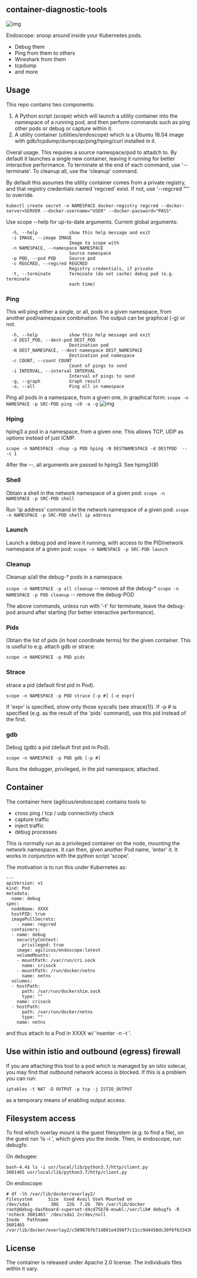 ## container-diagnostic-tools

![img](img/endoscope.png)

Endoscope: snoop around inside your Kubernetes pods.

- Debug them
- Ping from them to others
- Wireshark from them
- tcpdump
- and more

## Usage

This repo contains two components:

1. A Python script (scope) which will launch a utility container
   into the namespace of a running pod, and then perform commands
   such as ping other pods or debug or capture within it.
2. A utility container (utilities/endoscope) which is a Ubuntu 18.04
   image with gdb/tcpdump/dumpcap/ping/hping/curl installed in it.

Overal usage. This requires a source namespace/pod to attadch to.
By default it launches a single new container, leaving it running
for better interactive performance. To terminate at the end
of each command, use '--terminate'. To cleanup all, use the 'cleanup'
command.

By default this assumes the utility container comes from a private
registry, and that registry credentials named 'regcred' exist. If
not, use '--regcred ""' to override.

```
kubectl create secret -n NAMESPACE docker-registry regcred --docker-server=SERVER --docker-username="USER" --docker-password="PASS"
```

Use scope --help for up-to-date arguments. Current global arguments:

```
  -h, --help            show this help message and exit
  -i IMAGE, --image IMAGE
                        Image to scope with
  -n NAMESPACE, --namespace NAMESPACE
                        Source namespace
  -p POD, --pod POD     Source pod
  -c REGCRED, --regcred REGCRED
                        Registry credentials, if private
  -t, --terminate       Terminate (do not cache) debug pod (e.g. terminate
                        each time)
```

### Ping

This will ping either a single, or all, pods in a given namespace,
from another pod/namespace combination. The output can be graphical
(-g) or not.

```
  -h, --help            show this help message and exit
  -d DEST_POD, --dest-pod DEST_POD
                        Destination pod
  -N DEST_NAMESPACE, --dest-namespace DEST_NAMESPACE
                        Destination pod namespace
  -c COUNT, --count COUNT
                        Count of pings to send
  -i INTERVAL, --interval INTERVAL
                        Interval of pings to send
  -g, --graph           Graph result
  -a, --all             Ping all in namespace
```

Ping all pods in a namespace, from a given one, in graphical form:
`scope -n NAMESPACE -p SRC-POD ping -c0 -a -g`
![img](img/graph-ping.png)

### Hping

hping3 a pod in a namespace, from a given one. This allows
TCP, UDP as options instead of just ICMP.

`scope -n NAMESPACE -shop -p POD hping -N DESTNAMESPACE -d DESTPOD  -- -c 1`

After the --, all arguments are passed to hping3. See hping3(8)

### Shell

Obtain a shell in the network namespace of a given pod:
`scope -n NAMESPACE -p SRC-POD shell`

Run 'ip address' command in the network namespace of a given pod:
`scope -n NAMESPACE -p SRC-POD shell ip address`

### Launch

Launch a debug pod and leave it running, with access to the PID/network
namespace of a given pod:
`scope -n NAMESPACE -p SRC-POD launch`

### Cleanup

Cleanup a/all the debug-* pods in a namespace.

`scope -n NAMESPACE -p all cleanup` -- remove all the debug-*
`scope -n NAMESPACE -p POD cleanup` -- remove the debug-POD

The above commands, unless run with '-t' for terminate, leave the
debug- pod around after starting (for better interactive performance).

### Pids

Obtain the list of pids (in host coordinate terms) for the given
container. This is useful to e.g. attach gdb or strace:

`scope -n NAMESPACE -p POD pids`

### Strace

strace a pid (default first pid in Pod).

`scope -n NAMESPACE -p POD strace [-p #] [-e expr]`

If 'expr' is specified, show only those syscalls (see strace(1)).
If -p # is specified (e.g. as the result of the 'pids' command), use
this pid instead of the first.

### gdb

Debug (gdb) a pid (default first pid in Pod).

`scope -n NAMESPACE -p POD gdb [-p #]`

Runs the debugger, privileged, in the pid namespace, attached.

## Container

The container here (agilicus/endoscope) contains tools to

 - cross ping / tcp / udp connectivity check
 - capture traffic
 - inject traffic
 - debug processes

This is normally run as a privileged container on the
node, mounting the network namespaces. It can then,
given another Pod name, 'enter' it. It works in conjuncton
with the python script 'scope'.

The motivation is to run this under Kubernetes as:

```
---
apiVersion: v1
kind: Pod
metadata:
  name: debug
spec:
  nodeName: XXXX
  hostPID: true
  imagePullSecrets:
    - name: regcred
  containers:
  - name: debug
    securityContext:
      privileged: true
    image: agilicus/endoscope:latest
    volumeMounts:
    - mountPath: /var/run/cri.sock
      name: crisock
    - mountPath: /run/docker/netns
      name: netns
  volumes:
  - hostPath:
      path: /var/run/dockershim.sock
      type: ""
    name: crisock
  - hostPath:
      path: /var/run/docker/netns
      type: ""
    name: netns
```

and thus attach to a Pod in XXXX w/ 'nsenter -n -t <PID>'.

## Use within istio and outbound (egress) firewall

If you are attaching this tool to a pod which is managed by an istio
sidecar, you may find that outbound network access is blocked. If this
is a problem you can run:

```
iptables -t NAT -D OUTPUT -p tcp -j ISTIO_OUTPUT
```

as a temporary means of enabling output access.

## Filesystem access
To find which overlay mount is the guest filesystem (e.g. to find a file),
on the guest run 'ls -i <file>', which gives you the inode. Then, in
endoscope, run debugfs:

On debugee:
```
bash-4.4$ ls -i usr/local/lib/python3.7/http/client.py
3601465 usr/local/lib/python3.7/http/client.py
```

On endoscope:
```
# df -lh /var/lib/docker/overlay2/
Filesystem      Size  Used Avail Use% Mounted on
/dev/sda1        30G   22G  7.2G  76% /var/lib/docker
root@debug-dashboard-superset-d4cd75b78-mswbl:/var/lib# debugfs -R 'ncheck 3601465' /dev/sda1 2>/dev/null
Inode	Pathname
3601465	/var/lib/docker/overlay2/c509876fb71d801e4398f7c11cc9d4458dc30f6f6334301d3e51704037cadd68/diff/usr/local/lib/python3.7/http/client.py
```

## License

The container is released under Apache 2.0 license.
The individuals files within it vary.
